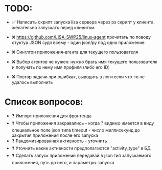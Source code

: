 # TODO:

 - ✅ Написать скрипт запуска lisa сервера через ps скрипт у клиента, желательно запускать перед клиентом

 - ❌ https://github.com/LISA-SWP25/linux-agent прочитать по поводу стуктур JSON судя  всему - один json/py под одно приложение

 - ❌ Синглтон приложения-агента для текущего пользователя

 - ❌ Выбор агентов не нужен:
нужно брать имя текущего пользователя и получать по нему имя профиля (либо его ID)

 - ❌ Повтор задачи при ошибках, выводить в логи если что-то не удалось выполнить

# Список вопросов:
 - ❓ Импорт приложения для фронтенда
 - ❓ Чтобы приложения закравались - когда ? видимо имеется в виду специальное поле json типа timeout - число миллисекунд до закрытия приложения после его запуска
 - ❓ Рандомизированная активность - уточнить
 -  ❓ Уточнить какие активности предполагаются "activity_type" в БД
- ❓ Сделать запуск приложений передавай в json тип запускаемого приложения, путь до него, и параметры запуска




